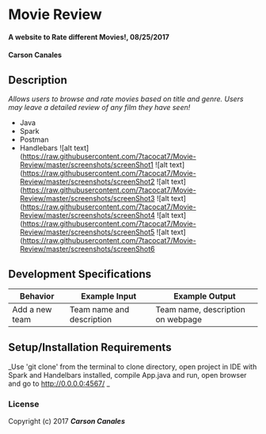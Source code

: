 # Movie Review

#### A website to Rate different Movies!, 08/25/2017 

#### Carson Canales

## Description
_Allows users to browse and rate movies based on title and genre. Users may leave a detailed review of any film they have seen!_
* Java
* Spark
* Postman
* Handlebars
![alt text](https://raw.githubusercontent.com/7tacocat7/Movie-Review/master/screenshots/screenShot1
![alt text](https://raw.githubusercontent.com/7tacocat7/Movie-Review/master/screenshots/screenShot2
![alt text](https://raw.githubusercontent.com/7tacocat7/Movie-Review/master/screenshots/screenShot3
![alt text](https://raw.githubusercontent.com/7tacocat7/Movie-Review/master/screenshots/screenShot4
![alt text](https://raw.githubusercontent.com/7tacocat7/Movie-Review/master/screenshots/screenShot5
![alt text](https://raw.githubusercontent.com/7tacocat7/Movie-Review/master/screenshots/screenShot6

## Development Specifications
| Behavior      | Example Input         | Example Output        |
| ------------- | ------------- | ------------- |
| Add a new team  | Team name and description  |  Team name, description on webpage  |


## Setup/Installation Requirements
_Use 'git clone' from the terminal to clone directory, open project in IDE with Spark and Handelbars installed, compile App.java and run, open browser and go to http://0.0.0.0:4567/ _

### License
Copyright (c) 2017 **_Carson Canales_**